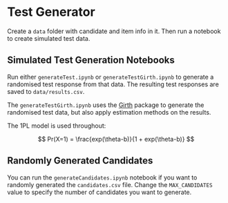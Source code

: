 # Test Generator

Create a `data` folder with candidate and item info in it. Then run a notebook to create simulated test data.

## Simulated Test Generation Notebooks

Run either `generateTest.ipynb` or `generateTestGirth.ipynb` to generate a randomised test response from that data. The resulting test responses are saved to `data/results.csv`.

The `generateTestGirth.ipynb` uses the [Girth](https://eribean.github.io/girth/) package to generate the randomised test data, but also apply estimation methods on the results.

The 1PL model is used throughout:

$$
Pr(X=1) = \frac{exp(\theta-b)}{1 + exp(\theta-b)}
$$

## Randomly Generated Candidates

You can run the `generateCandidates.ipynb` notebook if you want to randomly generated the `candidates.csv` file. Change the `MAX_CANDIDATES` value to specify the number of candidates you want to generate.